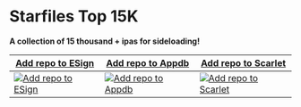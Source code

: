 # Starfiles Top 15K

**A collection of 15 thousand + ipas for sideloading!**

| [Add repo to ESign](https://fwuf.in/#/esign://addsource?url=https://raw.githubusercontent.com/ItsB0MBIES/starfiles-10k/main/starfilesrepo.json) | [Add repo to Appdb](https://appdb.to/repos/import?url=https://raw.githubusercontent.com/ItsB0MBIES/starfiles-10k/main/starfilesrepo.json) | [Add repo to Scarlet](https://fwuf.in/#/scarlet://repo=https://raw.githubusercontent.com/ItsB0MBIES/starfiles-10k/main/starfilesrepo.json) |
|---|---|---|
| [![Add repo to ESign](https://img.shields.io/badge/Add%20repo%20to%20ESign-%20blue?style=for-the-badge&color=1e90ff)](https://fwuf.in/#/esign://addsource?url=https://raw.githubusercontent.com/ItsB0MBIES/starfiles-10k/main/starfilesrepo.json) | [![Add repo to Appdb](https://img.shields.io/badge/Add%20repo%20to%20Appdb-%20blue?style=for-the-badge&color=0048ba)](https://appdb.to/repos/import?url=https://raw.githubusercontent.com/ItsB0MBIES/starfiles-10k/main/starfilesrepo.json) | [![Add repo to Scarlet](https://img.shields.io/badge/Add%20repo%20to%20Scarlet-red?style=for-the-badge)](https://fwuf.in/#/scarlet://repo=https://raw.githubusercontent.com/ItsB0MBIES/starfiles-10k/main/starfilesrepo.json) |
